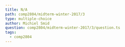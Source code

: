 ```yaml
---
title: N/A
path: comp2804/midterm-winter-2017/3
type: multiple-choice
author: Michiel Smid
question: comp2804/midterm-winter-2017/3/question.ts
tags:
  - comp2804
---
```

